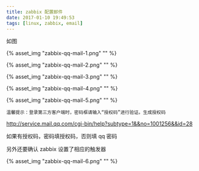```yaml
---
title: zabbix 配置邮件
date: 2017-01-10 19:49:53
tags: [linux, zabbix, email]
---
```


如图

<!--more-->


{% asset_img "zabbix-qq-mail-1.png" "" %}

{% asset_img "zabbix-qq-mail-2.png" "" %}

{% asset_img "zabbix-qq-mail-3.png" "" %}

{% asset_img "zabbix-qq-mail-4.png" "" %}

{% asset_img "zabbix-qq-mail-5.png" "" %}


`温馨提示：登录第三方客户端时，密码框请输入“授权码”进行验证。生成授权码`

<http://service.mail.qq.com/cgi-bin/help?subtype=1&&no=1001256&&id=28>

如果有授权码，密码填授权码，否则填 qq 密码


另外还要确认 zabbix 设置了相应的触发器

{% asset_img "zabbix-qq-mail-6.png" "" %}